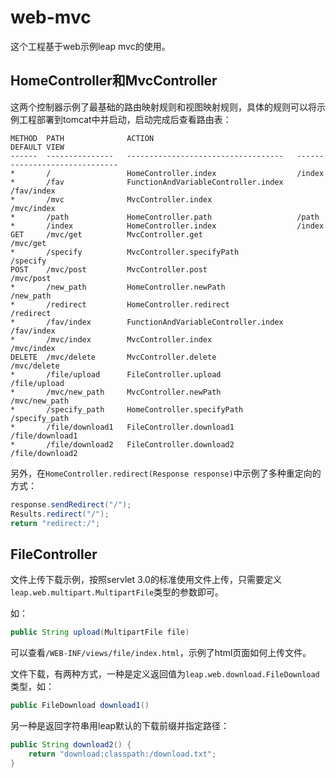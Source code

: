 # web-mvc

这个工程基于web示例leap mvc的使用。

## HomeController和MvcController

这两个控制器示例了最基础的路由映射规则和视图映射规则，具体的规则可以将示例工程部署到tomcat中并启动，启动完成后查看路由表：

```
METHOD  PATH              ACTION                                DEFAULT VIEW
------  ---------------   -----------------------------------   ------------------------------
*       /                 HomeController.index                  /index
*       /fav              FunctionAndVariableController.index   /fav/index
*       /mvc              MvcController.index                   /mvc/index
*       /path             HomeController.path                   /path
*       /index            HomeController.index                  /index
GET     /mvc/get          MvcController.get                     /mvc/get
*       /specify          MvcController.specifyPath             /specify
POST    /mvc/post         MvcController.post                    /mvc/post
*       /new_path         HomeController.newPath                /new_path
*       /redirect         HomeController.redirect               /redirect
*       /fav/index        FunctionAndVariableController.index   /fav/index
*       /mvc/index        MvcController.index                   /mvc/index
DELETE  /mvc/delete       MvcController.delete                  /mvc/delete
*       /file/upload      FileController.upload                 /file/upload
*       /mvc/new_path     MvcController.newPath                 /mvc/new_path
*       /specify_path     HomeController.specifyPath            /specify_path
*       /file/download1   FileController.download1              /file/download1
*       /file/download2   FileController.download2              /file/download2
```

另外，在`HomeController.redirect(Response response)`中示例了多种重定向的方式：

```java
response.sendRedirect("/");
Results.redirect("/");
return "redirect:/";
```

## FileController

文件上传下载示例，按照servlet 3.0的标准使用文件上传，只需要定义`leap.web.multipart.MultipartFile`类型的参数即可。

如：

```java
public String upload(MultipartFile file)
```

可以查看`/WEB-INF/views/file/index.html`，示例了html页面如何上传文件。

文件下载，有两种方式，一种是定义返回值为`leap.web.download.FileDownload`类型，如：

```java
public FileDownload download1()
```

另一种是返回字符串用leap默认的下载前缀并指定路径：

```java
public String download2() {
    return "download:classpath:/download.txt";
}
```
## 
